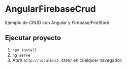 # AngularFirebaseCrud

Ejemplo de CRUD con Angular y Firebase/FireStore

## Ejecutar proyecto
1. `npm install`
2. `ng serve`
3. Abrir `http://localhost:4200/` en cualquier navegador.
